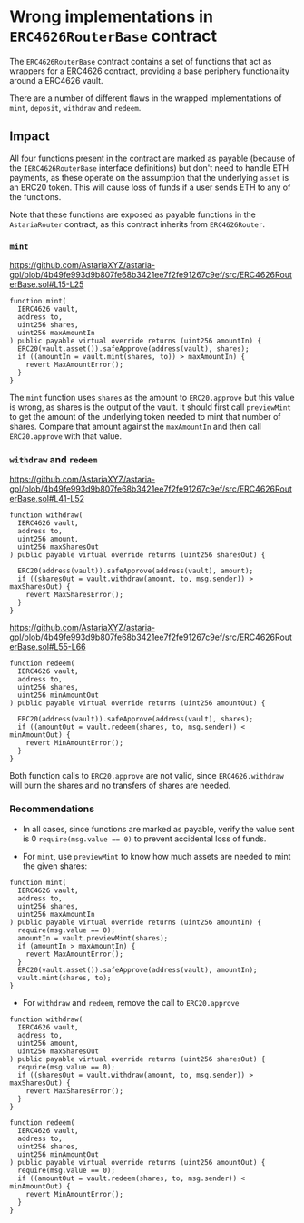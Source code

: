 # Wrong implementations in `ERC4626RouterBase` contract

The `ERC4626RouterBase` contract contains a set of functions that act as wrappers for a ERC4626 contract, providing a base periphery functionality around a ERC4626 vault.

There are a number of different flaws in the wrapped implementations of `mint`, `deposit`, `withdraw` and `redeem`.

## Impact

All four functions present in the contract are marked as payable (because of the `IERC4626RouterBase` interface definitions) but don't need to handle ETH payments, as these operate on the assumption that the underlying `asset` is an ERC20 token. This will cause loss of funds if a user sends ETH to any of the functions.

Note that these functions are exposed as payable functions in the `AstariaRouter` contract, as this contract inherits from `ERC4626Router`.

### `mint`

https://github.com/AstariaXYZ/astaria-gpl/blob/4b49fe993d9b807fe68b3421ee7f2fe91267c9ef/src/ERC4626RouterBase.sol#L15-L25

```solidity
function mint(
  IERC4626 vault,
  address to,
  uint256 shares,
  uint256 maxAmountIn
) public payable virtual override returns (uint256 amountIn) {
  ERC20(vault.asset()).safeApprove(address(vault), shares);
  if ((amountIn = vault.mint(shares, to)) > maxAmountIn) {
    revert MaxAmountError();
  }
}
```

The `mint` function uses `shares` as the amount to `ERC20.approve` but this value is wrong, as shares is the output of the vault. It should first call `previewMint` to get the amount of the underlying token needed to mint that number of shares. Compare that amount against the `maxAmountIn` and then call `ERC20.approve` with that value.

### `withdraw` and `redeem`

https://github.com/AstariaXYZ/astaria-gpl/blob/4b49fe993d9b807fe68b3421ee7f2fe91267c9ef/src/ERC4626RouterBase.sol#L41-L52

```solidity
function withdraw(
  IERC4626 vault,
  address to,
  uint256 amount,
  uint256 maxSharesOut
) public payable virtual override returns (uint256 sharesOut) {

  ERC20(address(vault)).safeApprove(address(vault), amount);
  if ((sharesOut = vault.withdraw(amount, to, msg.sender)) > maxSharesOut) {
    revert MaxSharesError();
  }
}
```

https://github.com/AstariaXYZ/astaria-gpl/blob/4b49fe993d9b807fe68b3421ee7f2fe91267c9ef/src/ERC4626RouterBase.sol#L55-L66

```solidity
function redeem(
  IERC4626 vault,
  address to,
  uint256 shares,
  uint256 minAmountOut
) public payable virtual override returns (uint256 amountOut) {

  ERC20(address(vault)).safeApprove(address(vault), shares);
  if ((amountOut = vault.redeem(shares, to, msg.sender)) < minAmountOut) {
    revert MinAmountError();
  }
}
```

Both function calls to `ERC20.approve` are not valid, since `ERC4626.withdraw` will burn the shares and no transfers of shares are needed. 

### Recommendations

- In all cases, since functions are marked as payable, verify the value sent is 0 `require(msg.value == 0)` to prevent accidental loss of funds.

- For `mint`, use `previewMint` to know how much assets are needed to mint the given shares:

```solidity
function mint(
  IERC4626 vault,
  address to,
  uint256 shares,
  uint256 maxAmountIn
) public payable virtual override returns (uint256 amountIn) {
  require(msg.value == 0);
  amountIn = vault.previewMint(shares);
  if (amountIn > maxAmountIn) {
    revert MaxAmountError();
  }
  ERC20(vault.asset()).safeApprove(address(vault), amountIn);
  vault.mint(shares, to);
}
```

- For `withdraw` and `redeem`, remove the call to `ERC20.approve`

```solidity
function withdraw(
  IERC4626 vault,
  address to,
  uint256 amount,
  uint256 maxSharesOut
) public payable virtual override returns (uint256 sharesOut) {
  require(msg.value == 0);
  if ((sharesOut = vault.withdraw(amount, to, msg.sender)) > maxSharesOut) {
    revert MaxSharesError();
  }
}

function redeem(
  IERC4626 vault,
  address to,
  uint256 shares,
  uint256 minAmountOut
) public payable virtual override returns (uint256 amountOut) {
  require(msg.value == 0);
  if ((amountOut = vault.redeem(shares, to, msg.sender)) < minAmountOut) {
    revert MinAmountError();
  }
}
```
